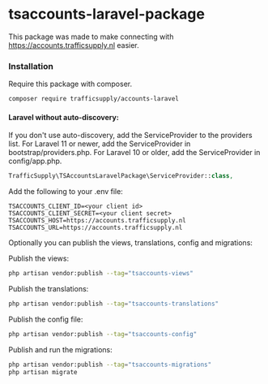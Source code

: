 # tsaccounts-laravel-package

This package was made to make connecting with https://accounts.trafficsupply.nl easier.

### Installation
Require this package with composer.
```bash
composer require trafficsupply/accounts-laravel
```

#### Laravel without auto-discovery:

If you don't use auto-discovery, add the ServiceProvider to the providers list. For Laravel 11 or newer, add the ServiceProvider in bootstrap/providers.php. For Laravel 10 or older, add the ServiceProvider in config/app.php.

```php
TrafficSupply\TSAccountsLaravelPackage\ServiceProvider::class,
```

Add the following to your .env file:
```dotenv
TSACCOUNTS_CLIENT_ID=<your client id>
TSACCOUNTS_CLIENT_SECRET=<your client secret>
TSACCOUNTS_HOST=https://accounts.trafficsupply.nl
TSACCOUNTS_URL=https://accounts.trafficsupply.nl
```

Optionally you can publish the views, translations, config and migrations:

Publish the views:
```bash
php artisan vendor:publish --tag="tsaccounts-views"
```

Publish the translations:
```bash
php artisan vendor:publish --tag="tsaccounts-translations"
```

Publish the config file:
```bash
php artisan vendor:publish --tag="tsaccounts-config"
```

Publish and run the migrations:
```bash
php artisan vendor:publish --tag="tsaccounts-migrations"
php artisan migrate
```



